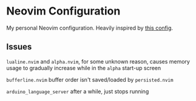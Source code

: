 # Neovim Configuration
My personal Neovim configuration.
Heavily inspired by [this config](https://github.com/ChristianChiarulli/nvim).

## Issues
`lualine.nvim` and `alpha.nvim`, for some unknown reason, causes memory usage to gradually increase while in the `alpha` start-up screen

`bufferline.nvim` buffer order isn't saved/loaded by `persisted.nvim`

`arduino_language_server` after a while, just stops running

